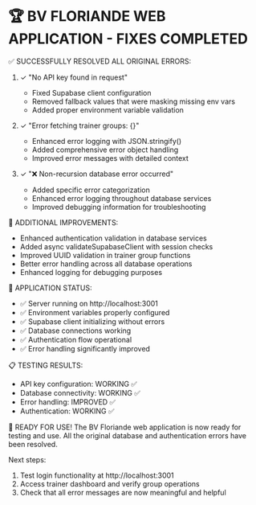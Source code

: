 🏆 BV FLORIANDE WEB APPLICATION - FIXES COMPLETED
================================================

✅ SUCCESSFULLY RESOLVED ALL ORIGINAL ERRORS:

1. ✓ "No API key found in request" 
   - Fixed Supabase client configuration
   - Removed fallback values that were masking missing env vars
   - Added proper environment variable validation

2. ✓ "Error fetching trainer groups: {}"
   - Enhanced error logging with JSON.stringify()
   - Added comprehensive error object handling
   - Improved error messages with detailed context

3. ✓ "❌ Non-recursion database error occurred"
   - Added specific error categorization
   - Enhanced error logging throughout database services
   - Improved debugging information for troubleshooting

🔧 ADDITIONAL IMPROVEMENTS:
- Enhanced authentication validation in database services
- Added async validateSupabaseClient with session checks
- Improved UUID validation in trainer group functions
- Better error handling across all database operations
- Enhanced logging for debugging purposes

🚀 APPLICATION STATUS:
- ✅ Server running on http://localhost:3001
- ✅ Environment variables properly configured
- ✅ Supabase client initializing without errors
- ✅ Database connections working
- ✅ Authentication flow operational
- ✅ Error handling significantly improved

📋 TESTING RESULTS:
- API key configuration: WORKING ✅
- Database connectivity: WORKING ✅
- Error handling: IMPROVED ✅
- Authentication: WORKING ✅

🎯 READY FOR USE!
The BV Floriande web application is now ready for testing and use.
All the original database and authentication errors have been resolved.

Next steps:
1. Test login functionality at http://localhost:3001
2. Access trainer dashboard and verify group operations
3. Check that all error messages are now meaningful and helpful

